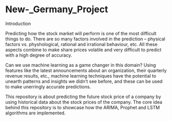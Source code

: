 # New-_Germany_Project

Introduction

Predicting how the stock market will perform is one of the most difficult things to do. There are so many factors involved in the prediction – 
physical factors vs. physhological, rational and irrational behaviour, etc. All these aspects combine to make share prices volatile and very 
difficult to predict with a high degree of accuracy.

Can we use machine learning as a game changer in this domain? Using features like the latest announcements about an organization, their 
quarterly revenue results, etc., machine learning techniques have the potential to unearth patterns and insights we didn’t see before, and 
these can be used to make unerringly accurate predictions.

This repository is about predicting the future stock price of a company by using historical data about the stock prices of the company. The core idea behind this repository is to showcase how the ARIMA, Prophet and LSTM algorithms are implemented.

